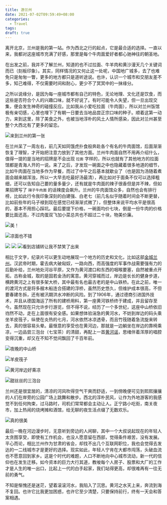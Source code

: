 ```yaml
---
title: 游兰州
date: 2021-07-02T09:59:49+08:00
categories:
  - Travel
tags:
draft: true
---
```


离开北京，兰州是我的第一站。作为西北之行的起点，它是最合适的选择。一直以来，我都对这座城市充满了好感，那里是每个牛肉面爱好者都心驰神往的朝圣地。

在出发之前，我并不了解兰州，知道的也不过拉面、牛羊肉和黄沙漫天几个关键词而已（刻板印象）。其实，同样情况的又何止这一处呢，中国地广城多，去了也难免只是匆匆一瞥，更多的地方都只是道听途说。也许，认识一个城市和交朋友差不多，知己难得，不仅需要时间和耐心，更少不了冥冥中的一抹缘分。

之所以说缘分，是因为每一座城市都有自己的特色，无论地理、文化还是饮食，而这些是否符合个人的兴趣口味，就不好说了。有时可能令人失望，但一旦出现交集，便会发生神奇的碰撞反应。比如我从小爱吃拉面（牛肉面），所以对兰州饭馆极有亲切感，心里也埋下了有朝一日要去当地品尝正宗口味的种子。顺着这第一动力，来到这里，除了美食之外，也被当地淳朴的风土人情所感染，因此对兰州甚至整个大西北有了更多的留恋。

![](https://static.iamgodot.com/content/images/2021-06-27%2020.24.33.jpg)来到兰州的第一张

在兰州呆了一周左右，前几天如同饿虎扑食般奔赴各个有名的牛肉面馆，后面渐渐恢复了理智，才开始把注意力放到了其他方面。兰州牛肉面自然不用再介绍什么，值得一提的是当地的招牌是不会出现 `拉面` 字样的，所以也就有了其他地方的拉面馆都是青海人开的一说。来了之后，才发现一碗面之中也隐藏着很多地道的细节，比如牛肉面在当地多作为早餐，而过了中午之后基本就歇业了（也是因为汤随着煮面会越来越浑浊，所以一大早去吃最好汤最清），再比如对于面条不仅可以选择粗细，还可以告知自己要的量多量少，还有就是牛肉面的辣子很香但是并不辣，但如果招牌写了 `辣子牛肉面` 的话辣度会飙升。兰州的牛肉面馆众多，自然也会有排行榜，比如此行令我印象深刻的白建强、白老七（前几名似乎随着时间会不断更替，比如前些年的马子禄到现在感觉已经渐渐式微了），但整体来说平均水平是很高的，基本不用担心踩坑。最后要提下价格，一碗面均价七块，倒是一份牛肉的价格要比面还高，不过肉蛋双飞加小菜总共也不超过二十块，物美价廉。

![](https://static.iamgodot.com/content/images/2021-06-28%2012.29.18.jpg)美！

![](https://static.iamgodot.com/content/images/2021-06-27%2019.37.46.jpg)凉面也不错

![](https://static.iamgodot.com/content/images/2021-06-29%2013.21.51.jpg)
![](https://static.iamgodot.com/content/images/2021-06-28%2012.52.29.jpg)
![](https://static.iamgodot.com/content/images/2021-06-28%2013.01.24.jpg)看到店铺转让我不禁笑了出来

相比于文字，纪录片可以更生动地展现一个地方的历史和文化，比如这部[金城兰州](https://www.bilibili.com/bangumi/media/md35712)。汉武帝时期，霍去病大破匈奴，一路向西，而高强度的军事作战需要强有力的后勤补给，兰州地处河谷平原，又作为黄河渡口和东西的咽喉要塞，自然被重点开拓，古称金城，取的是固若金汤的寓意。黄河穿城而过，岸边是长长的健身步道，横跨黄河之上有很多架大桥，其中最有名也最古老的是中山铁桥。在此之前，唯一的渡河方式是将多艘木船连合搭建的浮桥，虽然历史悠久，但维护成本很高，不但要春建冬拆，还有被汛期洪水冲断的风险。到了1906年，通过德商引进国外技术，并且从德国海运了所有的建桥用料，第一座黄河铁桥终于建成，并且留存至今。虽然现在只允许步行游览，但不得不说，经历了一个多世纪，这座中山桥依旧岿然不动，走在上面很有安全感。如果想体验湍急的黄河水，不妨到岸边的码头乘坐羊皮筏子，纵使在炎热的七月，河水依然冰凉透骨，而且竹筏随着急流旋来转去，真的很容易头晕。最惬意的享受也在黄河边，那就是一边躺坐在岸边的靠椅乘凉，一边品尝三泡台（七宝茶）的清甜，再配上一首[黄河谣](https://music.youtube.com/watch?v=bCdoYfioMqs)，思绪伴着浑厚的唱腔变得沉重，却又在不知不觉间飘回了千百年前。

![](https://static.iamgodot.com/content/images/2021-06-27%2023.52.43.jpg)夜晚的中山桥

![](https://static.iamgodot.com/content/images/2021-06-28%2017.00.32.jpg)羊皮筏子

![](https://static.iamgodot.com/content/images/2021-06-28%2014.18.29.jpg)黄河岸边好乘凉

![](https://static.iamgodot.com/content/images/2021-06-28%2014.17.43.jpg)甜丝丝的三泡台

兰州还是很宜居的，清凉的河风吹得空气干爽而舒适，一到傍晚便可见到熙熙攘攘的人们在岸旁的公园广场上跳舞和散步。西北的淳朴民风，让作为外地游客的我感觉不到任何拘束，过马路时，司机们常常都会主动让人。正宁路小吃街，南关夜市，加上热闹的烧烤摊和酒馆，给无聊的夜生活点缀了无数欢乐。

![](https://static.iamgodot.com/content/images/2021-06-27%2023.22.24.jpg)真的很美

最后一晚在河边漫步时，无意听到旁边的人闲聊，其中一个大叔说起现在的年轻人太贪图享受，即使有工作机会，也没人愿意留在西部，觉得条件艰苦，没有发展。平心而论，相比兰州作为甘肃的省会，却找不出几个互联网职位，我也会觉得去发达的一二线城市才是更好的选择。现实如此，年轻人宁肯在大都市闯荡，头破血流也不愿意回到家乡。这是个时代的难题，人口不断地向中心城市流动，新一代的信仰也在发生迁移。如今资本的巨力大行其道，教唆每个人房子、股票和大厂的工作才是人生的唯一出口，比起上一代的白手起家，我们站得更高，却很难再有一往无前的勇气。

不知是惭愧还是迷茫，望着滚滚河水，我陷入了沉思。黄河之水天上来，奔流到海不复回。也许它比我更加困惑，也许它至少清楚，只要保持前行，终有一天会和答案相遇。
